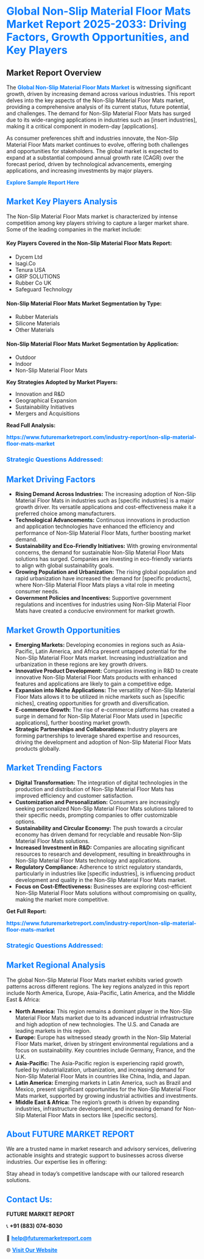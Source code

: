 <h1 style="color: #007BFF;">Global Non-Slip Material Floor Mats Market Report 2025-2033: Driving Factors, Growth Opportunities, and Key Players</h1>

<section id="overview">
<h2>Market Report Overview</h2>
<p>The <a href="https://www.futuremarketreport.com/industry-report/non-slip-material-floor-mats-market" style="color: #007BFF; text-decoration: none;"><strong>Global Non-Slip Material Floor Mats Market</strong></a> is witnessing significant growth, driven by increasing demand across various industries. This report delves into the key aspects of the Non-Slip Material Floor Mats market, providing a comprehensive analysis of its current status, future potential, and challenges. The demand for Non-Slip Material Floor Mats has surged due to its wide-ranging applications in industries such as [insert industries], making it a critical component in modern-day [applications].</p>
<p>As consumer preferences shift and industries innovate, the Non-Slip Material Floor Mats market continues to evolve, offering both challenges and opportunities for stakeholders. The global market is expected to expand at a substantial compound annual growth rate (CAGR) over the forecast period, driven by technological advancements, emerging applications, and increasing investments by major players.</p>
</section>

<section id="overview">
<p><a href="https://www.futuremarketreport.com/request-sample/reportId=116267" style="color: #007BFF; text-decoration: none;"><strong>Explore Sample Report Here</strong></a></p>
</section>

<section id="key-players">
<h2 style="color: #007BFF;">Market Key Players Analysis</h2>
<p>The Non-Slip Material Floor Mats market is characterized by intense competition among key players striving to capture a larger market share. Some of the leading companies in the market include:</p>
<h4>Key Players Covered in the Non-Slip Material Floor Mats Report:</h4>
<ul><li>Dycem Ltd</li><li>Isagi.Co</li><li>Tenura USA</li><li>GRIP SOLUTIONS</li><li>Rubber Co UK</li><li>Safeguard Technology</li></ul>
<h4>Non-Slip Material Floor Mats Market Segmentation by Type:</h4>
<ul><li>Rubber Materials</li><li>Silicone Materials</li><li>Other Materials</li></ul>

<h4>Non-Slip Material Floor Mats Market Segmentation by Application:</h4>
<ul><li>Outdoor</li><li>Indoor</li><li>Non-Slip Material Floor Mats</li></ul>
<p><strong>Key Strategies Adopted by Market Players:</strong></p>
<ul>
<li>Innovation and R&D</li>
<li>Geographical Expansion</li>
<li>Sustainability Initiatives</li>
<li>Mergers and Acquisitions</li>
</ul>
</section>

<section>
<p><strong>Read Full Analysis: </strong></p><a href="https://www.futuremarketreport.com/industry-report/non-slip-material-floor-mats-market" style="color: #007BFF; text-decoration: none;"><strong>https://www.futuremarketreport.com/industry-report/non-slip-material-floor-mats-market</strong></a>
<h3 style="color: #007BFF;">Strategic Questions Addressed:</h3>
</section>

<section id="driving-factors">
<h2 style="color: #007BFF;">Market Driving Factors</h2>
<ul>
<li><strong>Rising Demand Across Industries:</strong> The increasing adoption of Non-Slip Material Floor Mats in industries such as [specific industries] is a major growth driver. Its versatile applications and cost-effectiveness make it a preferred choice among manufacturers.</li>
<li><strong>Technological Advancements:</strong> Continuous innovations in production and application technologies have enhanced the efficiency and performance of Non-Slip Material Floor Mats, further boosting market demand.</li>
<li><strong>Sustainability and Eco-Friendly Initiatives:</strong> With growing environmental concerns, the demand for sustainable Non-Slip Material Floor Mats solutions has surged. Companies are investing in eco-friendly variants to align with global sustainability goals.</li>
<li><strong>Growing Population and Urbanization:</strong> The rising global population and rapid urbanization have increased the demand for [specific products], where Non-Slip Material Floor Mats plays a vital role in meeting consumer needs.</li>
<li><strong>Government Policies and Incentives:</strong> Supportive government regulations and incentives for industries using Non-Slip Material Floor Mats have created a conducive environment for market growth.</li>
</ul>
</section>

<section id="growth-opportunities">
<h2 style="color: #007BFF;">Market Growth Opportunities</h2>
<ul>
<li><strong>Emerging Markets:</strong> Developing economies in regions such as Asia-Pacific, Latin America, and Africa present untapped potential for the Non-Slip Material Floor Mats market. Increasing industrialization and urbanization in these regions are key growth drivers.</li>
<li><strong>Innovative Product Development:</strong> Companies investing in R&D to create innovative Non-Slip Material Floor Mats products with enhanced features and applications are likely to gain a competitive edge.</li>
<li><strong>Expansion into Niche Applications:</strong> The versatility of Non-Slip Material Floor Mats allows it to be utilized in niche markets such as [specific niches], creating opportunities for growth and diversification.</li>
<li><strong>E-commerce Growth:</strong> The rise of e-commerce platforms has created a surge in demand for Non-Slip Material Floor Mats used in [specific applications], further boosting market growth.</li>
<li><strong>Strategic Partnerships and Collaborations:</strong> Industry players are forming partnerships to leverage shared expertise and resources, driving the development and adoption of Non-Slip Material Floor Mats products globally.</li>
</ul>
</section>

<section id="trending-factors">
<h2 style="color: #007BFF;">Market Trending Factors</h2>
<ul>
<li><strong>Digital Transformation:</strong> The integration of digital technologies in the production and distribution of Non-Slip Material Floor Mats has improved efficiency and customer satisfaction.</li>
<li><strong>Customization and Personalization:</strong> Consumers are increasingly seeking personalized Non-Slip Material Floor Mats solutions tailored to their specific needs, prompting companies to offer customizable options.</li>
<li><strong>Sustainability and Circular Economy:</strong> The push towards a circular economy has driven demand for recyclable and reusable Non-Slip Material Floor Mats solutions.</li>
<li><strong>Increased Investment in R&D:</strong> Companies are allocating significant resources to research and development, resulting in breakthroughs in Non-Slip Material Floor Mats technology and applications.</li>
<li><strong>Regulatory Compliance:</strong> Adherence to strict regulatory standards, particularly in industries like [specific industries], is influencing product development and quality in the Non-Slip Material Floor Mats market.</li>
<li><strong>Focus on Cost-Effectiveness:</strong> Businesses are exploring cost-efficient Non-Slip Material Floor Mats solutions without compromising on quality, making the market more competitive.</li>
</ul>
</section>

<section>
<p><strong>Get Full Report: </strong></p><a href="https://www.futuremarketreport.com/industry-report/non-slip-material-floor-mats-market" style="color: #007BFF; text-decoration: none;"><strong>https://www.futuremarketreport.com/industry-report/non-slip-material-floor-mats-market</strong></a>
<h3 style="color: #007BFF;">Strategic Questions Addressed:</h3>
</section>


<section id="regional-analysis">
<h2 style="color: #007BFF;">Market Regional Analysis</h2>
<p>The global Non-Slip Material Floor Mats market exhibits varied growth patterns across different regions. The key regions analyzed in this report include North America, Europe, Asia-Pacific, Latin America, and the Middle East & Africa:</p>
<ul>
<li><strong>North America:</strong> This region remains a dominant player in the Non-Slip Material Floor Mats market due to its advanced industrial infrastructure and high adoption of new technologies. The U.S. and Canada are leading markets in this region.</li>
<li><strong>Europe:</strong> Europe has witnessed steady growth in the Non-Slip Material Floor Mats market, driven by stringent environmental regulations and a focus on sustainability. Key countries include Germany, France, and the U.K.</li>
<li><strong>Asia-Pacific:</strong> The Asia-Pacific region is experiencing rapid growth, fueled by industrialization, urbanization, and increasing demand for Non-Slip Material Floor Mats in countries like China, India, and Japan.</li>
<li><strong>Latin America:</strong> Emerging markets in Latin America, such as Brazil and Mexico, present significant opportunities for the Non-Slip Material Floor Mats market, supported by growing industrial activities and investments.</li>
<li><strong>Middle East & Africa:</strong> The region’s growth is driven by expanding industries, infrastructure development, and increasing demand for Non-Slip Material Floor Mats in sectors like [specific sectors].</li>
</ul>
</section>

<footer>
<h2 style="color: #007BFF;">About FUTURE MARKET REPORT</h2>
<p>We are a trusted name in market research and advisory services, delivering actionable insights and strategic support to businesses across diverse industries. Our expertise lies in offering:</p>

<p>Stay ahead in today’s competitive landscape with our tailored research solutions.</p>

<h2 style="color: #007BFF;">Contact Us:</h2>
<p><strong>FUTURE MARKET REPORT</strong></p>
<p>📞 <strong>+91 (883) 074-8030</strong></p>
<p>📧 <strong><a href="mailto:help@futuremarketreport.com" style="color: #007BFF;">help@futuremarketreport.com</a></strong></p>
<p>🌐 <strong><a href="https://www.futuremarketreport.com/" style="color: #007BFF;">Visit Our Website</a></strong></p>
</footer>
